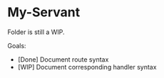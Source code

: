 # My-Servant

Folder is still a WIP.

Goals:
- [Done] Document route syntax
- [WIP] Document corresponding handler syntax
